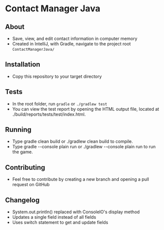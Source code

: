 # Contact Manager Java

## About

- Save, view, and edit contact information in computer memory
- Created in IntelliJ, with Gradle, navigate to the project root `ContactManagerJava/`

## Installation

- Copy this repository to your target directory

## Tests

- In the root folder, run `gradle` or `./gradlew test`
- You can view the test report by opening the HTML output file, located at ./build/reports/tests/test/index.html.


## Running

- Type gradle clean build or ./gradlew clean build to compile.
- Type gradle --console plain run or ./gradlew --console plain run to run the game. 

## Contributing

- Feel free to contribute by creating a new branch and opening a pull request on GitHub

## Changelog

- System.out.println() replaced with ConsoleIO's display method
- Updates a single field instead of all fields
- Uses switch statement to get and update fields

